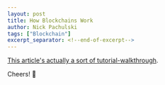 ```yaml
---
layout: post
title: How Blockchains Work
author: Nick Pachulski
tags: ["Blockchain"]
excerpt_separator: <!--end-of-excerpt-->
---
```


[This article's actually a sort of tutorial-walkthrough](https://festive-shaw-e8daef.netlify.app).

Cheers! 🍻

<!--end-of-excerpt-->
